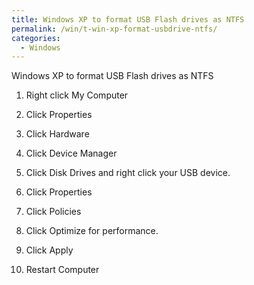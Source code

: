 ```yaml
---
title: Windows XP to format USB Flash drives as NTFS
permalink: /win/t-win-xp-format-usbdrive-ntfs/
categories:
  - Windows
---
```

Windows XP to format USB Flash drives as NTFS

1. Right click My Computer
  
2. Click Properties
  
3. Click Hardware
  
4. Click Device Manager
  
5. Click Disk Drives and right click your USB device.
  
6. Click Properties
  
7. Click Policies
  
8. Click Optimize for performance.
  
9. Click Apply
  
10. Restart Computer

